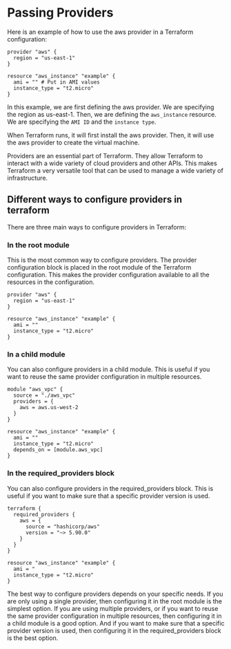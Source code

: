 # Passing Providers 

Here is an example of how to use the aws provider in a Terraform configuration:

```hcl
provider "aws" {
  region = "us-east-1"
}

resource "aws_instance" "example" {
  ami = "" # Put in AMI values 
  instance_type = "t2.micro"
}
```

In this example, we are first defining the aws provider. We are specifying the region as us-east-1. Then, we are defining the `aws_instance` resource. We are specifying the `AMI ID` and the `instance type`.

When Terraform runs, it will first install the aws provider. Then, it will use the aws provider to create the virtual machine.

Providers are an essential part of Terraform. They allow Terraform to interact with a wide variety of cloud providers and other APIs. This makes Terraform a very versatile tool that can be used to manage a wide variety of infrastructure.


## Different ways to configure providers in terraform

There are three main ways to configure providers in Terraform:

### In the root module 

This is the most common way to configure providers. The provider configuration block is placed in the root module of the Terraform configuration. This makes the provider configuration available to all the resources in the configuration.

```hcl
provider "aws" {
  region = "us-east-1"
}

resource "aws_instance" "example" {
  ami = ""
  instance_type = "t2.micro"
}
```

### In a child module

You can also configure providers in a child module. This is useful if you want to reuse the same provider configuration in multiple resources.

```hcl
module "aws_vpc" {
  source = "./aws_vpc"
  providers = {
    aws = aws.us-west-2
  }
}

resource "aws_instance" "example" {
  ami = ""
  instance_type = "t2.micro"
  depends_on = [module.aws_vpc]
}
```

### In the required_providers block

You can also configure providers in the required_providers block. This is useful if you want to make sure that a specific provider version is used.

```hcl
terraform {
  required_providers {
    aws = {
      source = "hashicorp/aws"
      version = "~> 5.90.0"
    }
  }
}

resource "aws_instance" "example" {
  ami = "
  instance_type = "t2.micro"
}
```

The best way to configure providers depends on your specific needs. If you are only using a single provider, then configuring it in the root module is the simplest option. If you are using multiple providers, or if you want to reuse the same provider configuration in multiple resources, then configuring it in a child module is a good option. And if you want to make sure that a specific provider version is used, then configuring it in the required_providers block is the best option.
